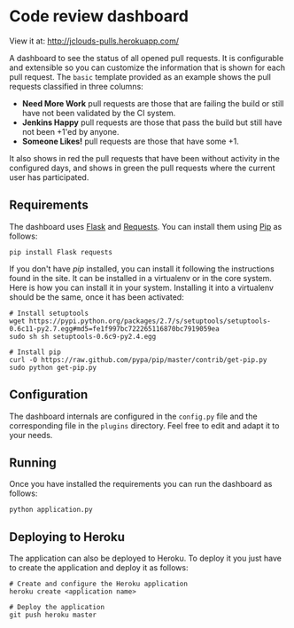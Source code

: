 Code review dashboard
=====================

View it at: http://jclouds-pulls.herokuapp.com/

A dashboard to see the status of all opened pull requests. It is configurable and extensible so you can customize the information that is shown for each pull request. The `basic` template provided as an example shows the pull requests classified in three columns:

* **Need More Work** pull requests are those that are failing the build or still have not been validated by the CI system.
* **Jenkins Happy** pull requests are those that pass the build but still have not been +1'ed by anyone.
* **Someone Likes!** pull requests are those that have some +1.

It also shows in red the pull requests that have been without activity in the configured days, and shows in green the pull requests where the current user has participated.

Requirements
------------

The dashboard uses [Flask](http://flask.pocoo.org/docs/) and [Requests](http://python-requests.org).
You can install them using [Pip](http://www.pip-installer.org) as follows:

    pip install Flask requests

If you don't have *pip* installed, you can install it following the instructions found in the site. It can
be installed in a virtualenv or in the core system. Here is how you can install it in your system. Installing
it into a virtualenv should be the same, once it has been activated:

    # Install setuptools
    wget https://pypi.python.org/packages/2.7/s/setuptools/setuptools-0.6c11-py2.7.egg#md5=fe1f997bc722265116870bc7919059ea
    sudo sh sh setuptools-0.6c9-py2.4.egg

    # Install pip
    curl -O https://raw.github.com/pypa/pip/master/contrib/get-pip.py
    sudo python get-pip.py

Configuration
-------------

The dashboard internals are configured in the `config.py` file and the corresponding file in the `plugins` directory.
Feel free to edit and adapt it to your needs.

Running
-------

Once you have installed the requirements you can run the dashboard as follows:

    python application.py

Deploying to Heroku
-------------------

The application can also be deployed to Heroku. To deploy it you just have to create the application
and deploy it as follows:

    # Create and configure the Heroku application
    heroku create <application name>

    # Deploy the application
    git push heroku master

